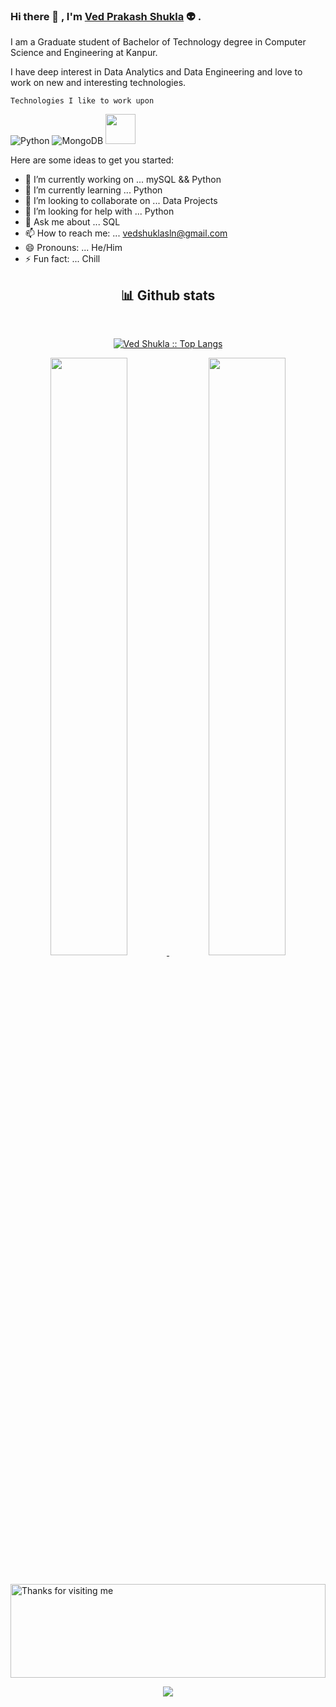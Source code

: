 ### Hi there 👋 , I'm [Ved Prakash Shukla](https://www.linkedin.com/in/vedshuklaknp) :alien: .

<p>
I am a Graduate student of Bachelor of Technology degree in Computer Science and Engineering at Kanpur.

I have deep interest in Data Analytics and Data Engineering and love to work on new and interesting technologies.
</p>

``` Technologies I like to work upon ```

<p align="left">
<img src="https://img.icons8.com/fluency/48/null/python.png" alt="Python" />
<img src="https://img.icons8.com/color/48/null/mongodb.png" alt="MongoDB" />
<img src="https://img.icons8.com/color/512/amazon-web-services.png" width="48" height="48" /> 
  
</p>


<!-- **vedpshukla/vedpshukla** is a ✨ _special_ ✨ repository because its `README.md` (this file) appears on your GitHub profile.-->

Here are some ideas to get you started:

- 🔭 I’m currently working on ... mySQL && Python
- 🌱 I’m currently learning ... Python
- 👯 I’m looking to collaborate on ... Data Projects
- 🤔 I’m looking for help with ... Python
- 💬 Ask me about ... SQL
- 📫 How to reach me: ... vedshuklasln@gmail.com
- 😄 Pronouns: ... He/Him
- ⚡ Fun fact: ... Chill 



<div>
    <h2 align="center"> 📊 Github stats </h2>
      <br/>
        <p align="center">
          <a href="https://github.com/vedpshukla/">
          <img src="https://github-readme-stats.vercel.app/api/top-langs/?username=vedpshukla&langs_count=6&theme=gruvbox&layout=compact&hide_border=true" alt="Ved Shukla :: Top Langs" /></a>
        </p>
        <p align="center">
          <a href="https://github.com/vedpshukla/">
          <img width="49.5%" src="https://github-readme-stats.vercel.app/api?username=vedpshukla&show_icons=true&theme=gruvbox&hide_border=true" />
          <img width="49.5%" src="https://github-readme-streak-stats.herokuapp.com/?user=vedpshukla&theme=gruvbox&hide_border=true" />
          </a>
       </p>
     <br>
  </div> 




<img height="150" alt="Thanks for visiting me" width="100%" src="https://raw.githubusercontent.com/BrunnerLivio/brunnerlivio/master/images/marquee.svg" />
<p align="center" width="100%">
  <img src="https://capsule-render.vercel.app/api?type=waving&color=gradient&height=60&section=footer&width=100"/>
</p>
